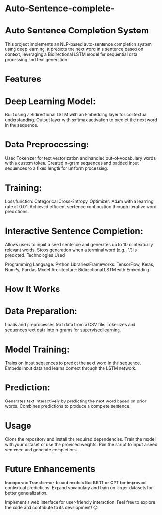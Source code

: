 # Auto-Sentence-complete-
# Auto Sentence Completion System
This project implements an NLP-based auto-sentence completion system using deep learning. It predicts the next word in a sentence based on context, leveraging a Bidirectional LSTM model for sequential data processing and text generation.

# Features
# Deep Learning Model:
Built using a Bidirectional LSTM with an Embedding layer for contextual understanding.
Output layer with softmax activation to predict the next word in the sequence.

# Data Preprocessing:
Used Tokenizer for text vectorization and handled out-of-vocabulary words with a custom <OOV> token.
Created n-gram sequences and padded input sequences to a fixed length for uniform processing.

# Training:
Loss function: Categorical Cross-Entropy.
Optimizer: Adam with a learning rate of 0.01.
Achieved efficient sentence continuation through iterative word predictions.

# Interactive Sentence Completion:
Allows users to input a seed sentence and generates up to 10 contextually relevant words.
Stops generation when a terminal word (e.g., '.') is predicted.
Technologies Used

Programming Language: Python
Libraries/Frameworks: TensorFlow, Keras, NumPy, Pandas
Model Architecture: Bidirectional LSTM with Embedding

# How It Works
# Data Preparation:
Loads and preprocesses text data from a CSV file.
Tokenizes and sequences text data into n-grams for supervised learning.

# Model Training:
Trains on input sequences to predict the next word in the sequence.
Embeds input data and learns context through the LSTM network.

# Prediction:
Generates text interactively by predicting the next word based on prior words.
Combines predictions to produce a complete sentence.

# Usage
Clone the repository and install the required dependencies.
Train the model with your dataset or use the provided weights.
Run the script to input a seed sentence and generate completions.
# Future Enhancements
Incorporate Transformer-based models like BERT or GPT for improved contextual predictions.
Expand vocabulary and train on larger datasets for better generalization.

Implement a web interface for user-friendly interaction.
Feel free to explore the code and contribute to its development! 😊
